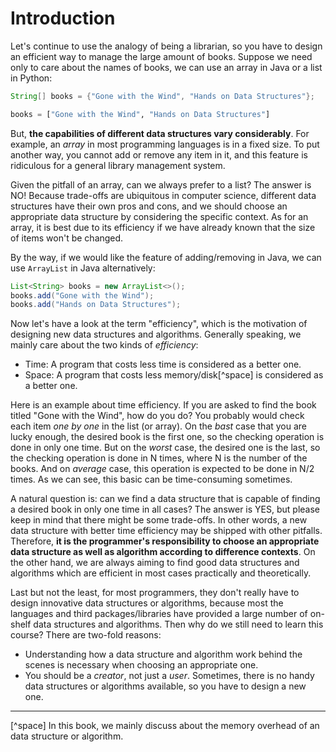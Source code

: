 # Introduction
Let's continue to use the analogy of being a librarian, so you have to design an efficient way to manage the large amount of books. Suppose we need only to care about the names of books, we can use an array in Java or a list in Python:

```java
String[] books = {"Gone with the Wind", "Hands on Data Structures"};
```

```python
books = ["Gone with the Wind", "Hands on Data Structures"]
```

But, **the capabilities of different data structures vary considerably**. For example, an *array* in most programming languages is in a fixed size. To put another way, you cannot add or remove any item in it, and this feature is ridiculous for a general library management system. 

Given the pitfall of an array, can we always prefer to a list? The answer is NO! Because trade-offs are ubiquitous in computer science, different data structures have their own pros and cons, and we should choose an appropriate data structure by considering the specific context. As for an array, it is best due to its efficiency if we have already known that the size of items won't be changed.

By the way, if we would like the feature of adding/removing in Java, we can use `ArrayList` in Java alternatively:

```java
List<String> books = new ArrayList<>();
books.add("Gone with the Wind");
books.add("Hands on Data Structures");
```

Now let's have a look at the term "efficiency", which is the motivation of designing new data structures and algorithms. Generally speaking, we mainly care about the two kinds of *efficiency*:

- Time: A program that costs less time is considered as a better one.
- Space: A program that costs less memory/disk[^space] is considered as a better one.

Here is an example about time efficiency. If you are asked to find the book titled "Gone with the Wind", how do you do? You probably would check each item *one by one* in the list (or array). On the *bast* case that you are lucky enough, the desired book is the first one, so the checking operation is done in only one time. But on the *worst* case, the desired one is the last, so the checking operation is done in N times, where N is the number of the books. And on *average* case, this operation is expected to be done in N/2 times. As we can see, this basic can be time-consuming sometimes. 

A natural question is: can we find a data structure that is capable of finding a desired book in only one time in all cases? The answer is YES, but please keep in mind that there might be some trade-offs. In other words, a new data structure with better time efficiency may be shipped with other pitfalls. Therefore, **it is the programmer's responsibility to choose an appropriate data structure as well as algorithm according to difference contexts**. On the other hand, we are always aiming to find good data structures and algorithms which are efficient in most cases practically and theoretically.

Last but not the least, for most programmers, they don't really have to design innovative data structures or algorithms, because most the languages and third packages/libraries have provided a large number of on-shelf data structures and algorithms. Then why do we still need to learn this course? There are two-fold reasons:

- Understanding how a data structure and algorithm work behind the scenes is necessary when choosing an appropriate one.
- You should be a *creator*, not just a *user*. Sometimes, there is no handy data structures or algorithms available, so you have to design a new one.


---
[^space] In this book, we mainly discuss about the memory overhead of an data structure or algorithm.